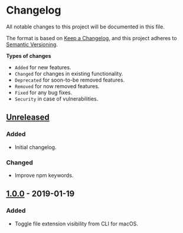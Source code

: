 # Changelog

All notable changes to this project will be documented in this file.

The format is based on [Keep a Changelog](https://keepachangelog.com/en/1.0.0/),
and this project adheres to [Semantic Versioning](https://semver.org/spec/v2.0.0.html).

**Types of changes**

- `Added` for new features.
- `Changed` for changes in existing functionality.
- `Deprecated` for soon-to-be removed features.
- `Removed` for now removed features.
- `Fixed` for any bug fixes.
- `Security` in case of vulnerabilities.

## [Unreleased]

### Added

- Initial changelog.

### Changed

- Improve npm keywords.

## [1.0.0] - 2019-01-19

### Added

- Toggle file extension visibility from CLI for macOS.

[unreleased]: https://github.com/rodrigobdz/hide-file-extension-mac/compare/v1.0.0...HEAD
[1.0.0]: https://github.com/rodrigobdz/hide-file-extension-mac/compare/d382a452d0be4c36f6a217e87cad4c652311d406...v1.0.0
